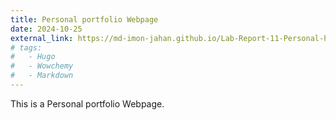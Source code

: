 ```yaml
---
title: Personal portfolio Webpage
date: 2024-10-25
external_link: https://md-imon-jahan.github.io/Lab-Report-11-Personal-Portfolio-Webpage-/
# tags:
#   - Hugo
#   - Wowchemy
#   - Markdown
---
```


This is a Personal portfolio Webpage.

<!--more-->
